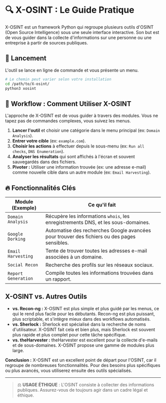 # 🔍 X-OSINT : Le Guide Pratique

X-OSINT est un framework Python qui regroupe plusieurs outils d'OSINT (Open Source Intelligence) sous une seule interface interactive. Son but est de vous guider dans la collecte d'informations sur une personne ou une entreprise à partir de sources publiques.

## 🚀 Lancement

L'outil se lance en ligne de commande et vous présente un menu.

```bash
# Le chemin peut varier selon votre installation
cd /path/to/X-osint/
python3 xosint
```

## 🎯 Workflow : Comment Utiliser X-OSINT

L'approche de X-OSINT est de vous guider à travers des modules. Vous ne tapez pas de commandes complexes, vous suivez les menus.

1.  **Lancer l'outil** et choisir une catégorie dans le menu principal (ex: `Domain Analysis`).
2.  **Entrer votre cible** (ex: `example.com`).
3.  **Choisir les actions** à effectuer depuis le sous-menu (ex: `Run all checks`, `DNS Enumeration`).
4.  **Analyser les résultats** qui sont affichés à l'écran et souvent sauvegardés dans des fichiers.
5.  **Pivoter :** Utiliser une information trouvée (ex: une adresse e-mail) comme nouvelle cible dans un autre module (ex: `Email Harvesting`).

## 🔥 Fonctionnalités Clés

| Module (Exemple) | Ce qu'il fait |
|---|---|
| `Domain Analysis` | Récupère les informations `whois`, les enregistrements DNS, et les sous-domaines. |
| `Google Dorking` | Automatise des recherches Google avancées pour trouver des fichiers ou des pages sensibles. |
| `Email Harvesting` | Tente de trouver toutes les adresses e-mail associées à un domaine. |
| `Social Recon` | Recherche des profils sur les réseaux sociaux. |
| `Report Generation` | Compile toutes les informations trouvées dans un rapport. |

## X-OSINT vs. Autres Outils

- **vs. Recon-ng :** X-OSINT est plus simple et plus guidé par les menus, ce qui le rend plus facile pour les débutants. Recon-ng est plus puissant, plus scriptable, et s'intègre mieux dans des workflows automatisés.
- **vs. Sherlock :** Sherlock est spécialisé dans la recherche de noms d'utilisateur. X-OSINT fait cela et bien plus, mais Sherlock est souvent plus rapide et plus complet pour cette tâche spécifique.
- **vs. theHarvester :** theHarvester est excellent pour la collecte d'e-mails et de sous-domaines. X-OSINT propose une gamme de modules plus large.

**Conclusion :** X-OSINT est un excellent point de départ pour l'OSINT, car il regroupe de nombreuses fonctionnalités. Pour des besoins plus spécifiques ou plus avancés, vous utiliserez ensuite des outils spécialisés.

---
> ⚖️ **USAGE ÉTHIQUE** : L'OSINT consiste à collecter des informations publiques. Assurez-vous de toujours agir dans un cadre légal et éthique.

